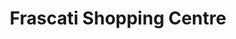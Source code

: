 ---
title: "Frascati Shopping Centre"
url: /blackrock/frascati-shopping-centre/
shop: Einkaufszentrum
---